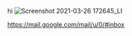 hi
![Screenshot 2021-03-26 172645_LI](https://user-images.githubusercontent.com/55519209/141672534-285db613-57d0-4b83-a7d4-3772d022a616.jpg)

https://mail.google.com/mail/u/0/#inbox
